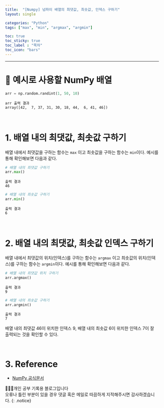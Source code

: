 ```yaml
---
title:  "[Numpy] 넘파이 배열의 최댓값, 최솟값, 인덱스 구하기"
layout: single

categories: "Python"
tags: ["max", "min", "argmax", "argmin"]

toc: true
toc_sticky: true
toc_label : "목차"
toc_icon: "bars"
---
```


***

# 📍 예시로 사용할 NumPy 배열
```python
arr = np.random.randint(1, 50, 10)
```
```
arr 출력 결과
array([42,  7, 37, 31, 30, 18, 44,  6, 41, 46])
```

<br>

# 1. 배열 내의 최댓값, 최솟값 구하기
배열 내에서 최댓값을 구하는 함수는 ```max``` 이고 최솟값을 구하는 함수는 ```min```이다. 예시를 통해 확인해보면 다음과 같다.

```python
# 배열 내의 최댓값 구하기
arr.max()
```
```
출력 결과
46
```

```python
# 배열 내의 최솟값 구하기
arr.min()
```
```
출력 결과
6
```

<br>

# 2. 배열 내의 최댓값, 최솟값 인덱스 구하기
배열 내에서 최댓값의 위치(인덱스)를 구하는 함수는 ```argmax``` 이고 최솟값의 위치(인덱스)를 구하는 함수는 ```argmin```이다. 예시를 통해 확인해보면 다음과 같다.

```python
# 배열 내의 최댓값 위치 구하기
arr.argmax()
```
```
출력 결과
9
```

```python
# 배열 내의 최솟값 구하기
arr.argmin()
```
```
출력 결과
7
```

배열 내의 최댓값 46이 위치한 인덱스 9, 배열 내의 최솟값 6이 위치한 인덱스 7이 잘 출력되는 것을 확인할 수 있다.

<br>

# 3. Reference
- [NumPy 공식문서](https://numpy.org/)


👩🏻‍💻개인 공부 기록용 블로그입니다
<br>오류나 틀린 부분이 있을 경우 댓글 혹은 메일로 따끔하게 지적해주시면 감사하겠습니다.
{: .notice}